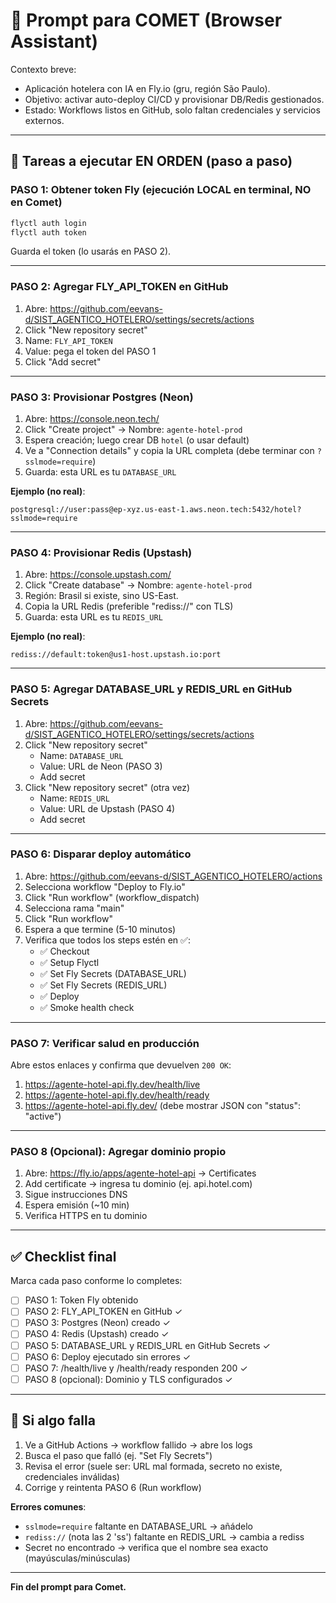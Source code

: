 # 🎯 Prompt para COMET (Browser Assistant)

Contexto breve:
- Aplicación hotelera con IA en Fly.io (gru, región São Paulo).
- Objetivo: activar auto-deploy CI/CD y provisionar DB/Redis gestionados.
- Estado: Workflows listos en GitHub, solo faltan credenciales y servicios externos.

---

## 🔧 Tareas a ejecutar EN ORDEN (paso a paso)

### PASO 1: Obtener token Fly (ejecución LOCAL en terminal, NO en Comet)
```bash
flyctl auth login
flyctl auth token
```
Guarda el token (lo usarás en PASO 2).

---

### PASO 2: Agregar FLY_API_TOKEN en GitHub
1. Abre: https://github.com/eevans-d/SIST_AGENTICO_HOTELERO/settings/secrets/actions
2. Click "New repository secret"
3. Name: `FLY_API_TOKEN`
4. Value: pega el token del PASO 1
5. Click "Add secret"

---

### PASO 3: Provisionar Postgres (Neon)
1. Abre: https://console.neon.tech/
2. Click "Create project" → Nombre: `agente-hotel-prod`
3. Espera creación; luego crear DB `hotel` (o usar default)
4. Ve a "Connection details" y copia la URL completa (debe terminar con `?sslmode=require`)
5. Guarda: esta URL es tu `DATABASE_URL`

**Ejemplo (no real)**:
```
postgresql://user:pass@ep-xyz.us-east-1.aws.neon.tech:5432/hotel?sslmode=require
```

---

### PASO 4: Provisionar Redis (Upstash)
1. Abre: https://console.upstash.com/
2. Click "Create database" → Nombre: `agente-hotel-prod`
3. Región: Brasil si existe, sino US-East.
4. Copia la URL Redis (preferible "rediss://" con TLS)
5. Guarda: esta URL es tu `REDIS_URL`

**Ejemplo (no real)**:
```
rediss://default:token@us1-host.upstash.io:port
```

---

### PASO 5: Agregar DATABASE_URL y REDIS_URL en GitHub Secrets
1. Abre: https://github.com/eevans-d/SIST_AGENTICO_HOTELERO/settings/secrets/actions
2. Click "New repository secret"
   - Name: `DATABASE_URL`
   - Value: URL de Neon (PASO 3)
   - Add secret
3. Click "New repository secret" (otra vez)
   - Name: `REDIS_URL`
   - Value: URL de Upstash (PASO 4)
   - Add secret

---

### PASO 6: Disparar deploy automático
1. Abre: https://github.com/eevans-d/SIST_AGENTICO_HOTELERO/actions
2. Selecciona workflow "Deploy to Fly.io"
3. Click "Run workflow" (workflow_dispatch)
4. Selecciona rama "main"
5. Click "Run workflow"
6. Espera a que termine (5-10 minutos)
7. Verifica que todos los steps estén en ✅:
   - ✅ Checkout
   - ✅ Setup Flyctl
   - ✅ Set Fly Secrets (DATABASE_URL)
   - ✅ Set Fly Secrets (REDIS_URL)
   - ✅ Deploy
   - ✅ Smoke health check

---

### PASO 7: Verificar salud en producción
Abre estos enlaces y confirma que devuelven `200 OK`:
1. https://agente-hotel-api.fly.dev/health/live
2. https://agente-hotel-api.fly.dev/health/ready
3. https://agente-hotel-api.fly.dev/ (debe mostrar JSON con "status": "active")

---

### PASO 8 (Opcional): Agregar dominio propio
1. Abre: https://fly.io/apps/agente-hotel-api → Certificates
2. Add certificate → ingresa tu dominio (ej. api.hotel.com)
3. Sigue instrucciones DNS
4. Espera emisión (~10 min)
5. Verifica HTTPS en tu dominio

---

## ✅ Checklist final

Marca cada paso conforme lo completes:

- [ ] PASO 1: Token Fly obtenido
- [ ] PASO 2: FLY_API_TOKEN en GitHub ✓
- [ ] PASO 3: Postgres (Neon) creado ✓
- [ ] PASO 4: Redis (Upstash) creado ✓
- [ ] PASO 5: DATABASE_URL y REDIS_URL en GitHub Secrets ✓
- [ ] PASO 6: Deploy ejecutado sin errores ✓
- [ ] PASO 7: /health/live y /health/ready responden 200 ✓
- [ ] PASO 8 (opcional): Dominio y TLS configurados ✓

---

## 🚨 Si algo falla

1. Ve a GitHub Actions → workflow fallido → abre los logs
2. Busca el paso que falló (ej. "Set Fly Secrets")
3. Revisa el error (suele ser: URL mal formada, secreto no existe, credenciales inválidas)
4. Corrige y reintenta PASO 6 (Run workflow)

**Errores comunes**:
- `sslmode=require` faltante en DATABASE_URL → añádelo
- `rediss://` (nota las 2 'ss') faltante en REDIS_URL → cambia a rediss
- Secret no encontrado → verifica que el nombre sea exacto (mayúsculas/minúsculas)

---

**Fin del prompt para Comet.**

